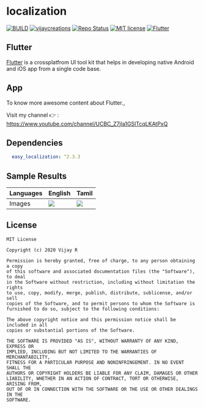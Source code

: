 # localization


[![BUILD](https://img.shields.io/badge/Build-Passing-<COLOR>.svg)](https://github.com/vijayinyoutube/localization)
[![vijaycreations](https://img.shields.io/badge/Follow_me-vijaycreations-orange.svg?&logo=youtube&logoColor=orange)](https://www.youtube.com/channel/UCBC_Z7jla1GSITcqLKAtPxQ)
[![Repo Status](https://img.shields.io/badge/RepoStatus-Active-blueviolet.svg)](https://github.com/vijayinyoutube/localization)
[![MIT license](https://img.shields.io/badge/License-MIT-red.svg)](https://github.com/vijayinyoutube/localization)
[![Flutter](https://img.shields.io/badge/_Flutter_-App-grey.svg?&logo=Flutter&logoColor=white&labelColor=blue)](https://github.com/vijayinyoutube/localization)

## Flutter
[Flutter](https://flutter.dev/) is a crossplatfrom UI tool kit that helps in developing native Android and iOS app from a single code base.



## App

To know more awesome content about Flutter., 

Visit my channel 👉 : https://www.youtube.com/channel/UCBC_Z7jla1GSITcqLKAtPxQ


## Dependencies

```pubspec.yaml
  easy_localization: ^2.3.3
```


## Sample Results

Languages | English | Tamil |
--- | --- | --- |
Images | <img src="https://user-images.githubusercontent.com/58719230/99151490-924d1180-26c1-11eb-85a4-aa6efd2a89ce.png" > | <img src="https://user-images.githubusercontent.com/58719230/99151496-9a0cb600-26c1-11eb-8075-7b3deacb908b.png"> |

## License

```
MIT License

Copyright (c) 2020 Vijay R

Permission is hereby granted, free of charge, to any person obtaining a copy
of this software and associated documentation files (the "Software"), to deal
in the Software without restriction, including without limitation the rights
to use, copy, modify, merge, publish, distribute, sublicense, and/or sell
copies of the Software, and to permit persons to whom the Software is
furnished to do so, subject to the following conditions:

The above copyright notice and this permission notice shall be included in all
copies or substantial portions of the Software.

THE SOFTWARE IS PROVIDED "AS IS", WITHOUT WARRANTY OF ANY KIND, EXPRESS OR
IMPLIED, INCLUDING BUT NOT LIMITED TO THE WARRANTIES OF MERCHANTABILITY,
FITNESS FOR A PARTICULAR PURPOSE AND NONINFRINGEMENT. IN NO EVENT SHALL THE
AUTHORS OR COPYRIGHT HOLDERS BE LIABLE FOR ANY CLAIM, DAMAGES OR OTHER
LIABILITY, WHETHER IN AN ACTION OF CONTRACT, TORT OR OTHERWISE, ARISING FROM,
OUT OF OR IN CONNECTION WITH THE SOFTWARE OR THE USE OR OTHER DEALINGS IN THE
SOFTWARE.
```
